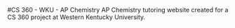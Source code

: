 #CS 360 - WKU - AP Chemistry
AP Chemistry tutoring website created for a CS 360 project at Western Kentucky University.